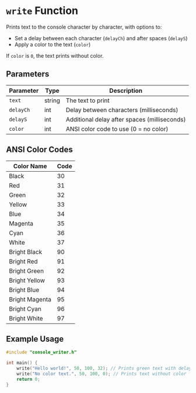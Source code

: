# `write` Function

Prints text to the console character by character, with options to:

- Set a delay between each character (`delayCh`) and after spaces (`delayS`)  
- Apply a color to the text (`color`)

If `color` is `0`, the text prints without color.

## Parameters

| Parameter | Type | Description                                  |
|-----------|------|----------------------------------------------|
| `text`    | string | The text to print                            |
| `delayCh` | int  | Delay between characters (milliseconds)      |
| `delayS`  | int  | Additional delay after spaces (milliseconds) |
| `color`   | int  | ANSI color code to use (0 = no color)        |

## ANSI Color Codes

| Color Name     | Code |
|----------------|------|
| Black          | 30   |
| Red            | 31   |
| Green          | 32   |
| Yellow         | 33   |
| Blue           | 34   |
| Magenta        | 35   |
| Cyan           | 36   |
| White          | 37   |
| Bright Black   | 90   |
| Bright Red     | 91   |
| Bright Green   | 92   |
| Bright Yellow  | 93   |
| Bright Blue    | 94   |
| Bright Magenta | 95   |
| Bright Cyan    | 96   |
| Bright White   | 97   |

## Example Usage

```cpp
#include "console_writer.h"

int main() {
    write("Hello world!", 50, 100, 32); // Prints green text with delays
    write("No color text.", 50, 100, 0); // Prints text without color
    return 0;
}
